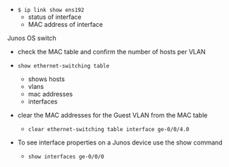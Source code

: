 - `$ ip link show ens192`
	- status of interface
	- MAC address of interface

Junos OS switch 
- check the MAC table and confirm the number of hosts per VLAN
- `show ethernet-switching table`
	- shows hosts
	- vlans
	- mac addresses 
	- interfaces

- clear the MAC addresses for the Guest VLAN from the MAC table 
	- `clear ethernet-switching table interface ge-0/0/4.0`

- To see interface properties on a Junos device use the show command
	- `show interfaces ge-0/0/0`